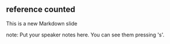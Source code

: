 ##  reference counted

This is a new Markdown slide

note:
    Put your speaker notes here.
    You can see them pressing 's'.
